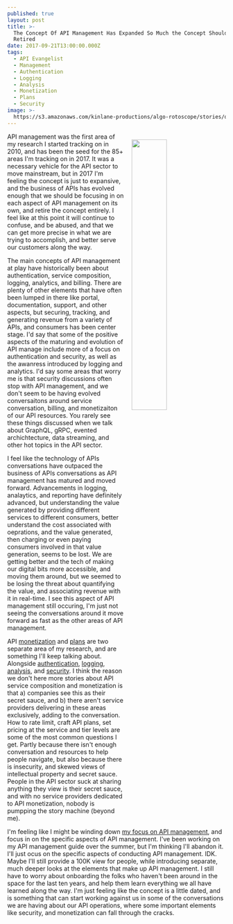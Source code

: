 ```yaml
---
published: true
layout: post
title: >-
  The Concept Of API Management Has Expanded So Much the Concept Should Be
  Retired
date: 2017-09-21T13:00:00.000Z
tags:
  - API Evangelist
  - Management
  - Authentication
  - Logging
  - Analysis
  - Monetization
  - Plans
  - Security
image: >-
  https://s3.amazonaws.com/kinlane-productions/algo-rotoscope/stories/old-barn.jpg
---
```

<p><img src="https://s3.amazonaws.com/kinlane-productions/algo-rotoscope/stories/old-barn.jpg" align="right" width="40%" style="padding: 15px;" /></p>API management was the first area of my research I started tracking on in 2010, and has been the seed for the 85+ areas I'm tracking on in 2017. It was a necessary vehicle for the API sector to move mainstream, but in 2017 I'm feeling the concept is just to expansive, and the business of APIs has evolved enough that we should be focusing in on each aspect of API management on its own, and retire the concept entirely. I feel like at this point it will continue to confuse, and be abused, and that we can get more precise in what we are trying to accomplish, and better serve our customers along the way. 

The main concepts of API management at play have historically been about authentication, service composition, logging, analytics, and billing. There are plenty of other elements that have often been lumped in there like portal, documentation, support, and other aspects, but securing, tracking, and generating revenue from a variety of APIs, and consumers has been center stage. I'd say that some of the positive aspects of the maturing and evolution of API manage include more of a focus on authentication and security, as well as the awanress introduced by logging and analytics. I'd say some areas that worry me is that security discussions often stop with API management, and we don't seem to be having evolved conversaitons around service conversation, billing, and monetizaiton of our API resources. You rarely see these things discussed when we talk about GraphQL, gRPC, evented archichtecture, data streaming, and other hot topics in the API sector.

I feel like the technology of APIs conversations have outpaced the business of APIs conversations as API management has matured and moved forward. Advancements in logging, analaytics, and reporting have definitely advanced, but understanding the value generated by providing different services to different consumers, better understand the cost associated with oeprations, and the value generated, then charging or even paying consumers involved in that value generation, seems to be lost. We are getting better and the tech of making our digital bits more accessible, and moving them around, but we seemed to be losing the threat about quantifying the value, and associating revenue with it in real-time. I see this aspect of API management still occuring, I'm just not seeing the conversations around it move forward as fast as the other areas of API management.

API [monetization](http://monetization.apievangelist.com/) and [plans](http://plans.apievangelist.com/) are two separate area of my research, and are something I'll keep talking about. Alongside [authentication](http://authentication.apievangelist.com/), [logging](http://logging.apievangelist.com/), [analysis](http://analysis.apievangelist.com/), and [security](http://security.apievangelist.com/). I think the reason we don't here more stories about API service composition and monetization is that a) companies see this as their secret sauce, and b) there aren't service providers delivering in these areas exclusively, adding to the conversation. How to rate limit, craft API plans, set pricing at the service and tier levels are some of the most common questions I get. Partly because there isn't enough conversation and resources to help people navigate, but also because there is insecurity, and skewed views of intellectual property and secret sauce. People in the API sector suck at sharing anything they view is their secret sauce, and with no service providers dedicated to API monetization, nobody is pumpping the story machine (beyond me). 

I'm feeling like I might be winding down [my focus on API management](http://management.apievangelist.com/), and focus in on the specific aspects of API management. I've been working on my API management guide over the summer, but I'm thinking I'll abandon it. I'll just ocus on the specific aspects of conducting API management. IDK. Maybe I'll still provide a 100K view for people, while introducing separate, much deeper looks at the elements that make up API management. I still have to worry about onboarding the folks who haven't been around in the space for the last ten years, and help them learn everything we all have learned along the way. I'm just feeling like the concept is a little dated, and is something that can start working against us in some of the conversations we are having about our API operations, where some important elements like security, and monetization can fall through the cracks.
